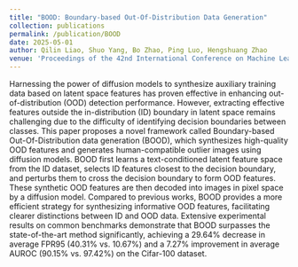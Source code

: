 ```yaml
---
title: "BOOD: Boundary-based Out-Of-Distribution Data Generation"
collection: publications
permalink: /publication/BOOD
date: 2025-05-01
author: Qilin Liao, Shuo Yang, Bo Zhao, Ping Luo, Hengshuang Zhao
venue: 'Proceedings of the 42nd International Conference on Machine Learning (ICML)'
---
```


Harnessing the power of diffusion models to synthesize auxiliary training data based on latent space features has proven effective in enhancing out-of-distribution (OOD) detection performance. However, extracting effective features outside the in-distribution (ID) boundary in latent space remains challenging due to the difficulty of identifying decision boundaries between classes. This paper proposes a novel framework called Boundary-based Out-Of-Distribution data generation (BOOD), which synthesizes high-quality OOD features and generates human-compatible outlier images using diffusion models. BOOD first learns a text-conditioned latent feature space from the ID dataset, selects ID features closest to the decision boundary, and perturbs them to cross the decision boundary to form OOD features. These synthetic OOD features are then decoded into images in pixel space by a diffusion model. Compared to previous works, BOOD provides a more efficient strategy for synthesizing informative OOD features, facilitating clearer distinctions between ID and OOD data. Extensive experimental results on common benchmarks demonstrate that BOOD surpasses the state-of-the-art method significantly, achieving a 29.64% decrease in average FPR95 (40.31% vs. 10.67%) and a 7.27% improvement in average AUROC (90.15% vs. 97.42%) on the Cifar-100 dataset.
